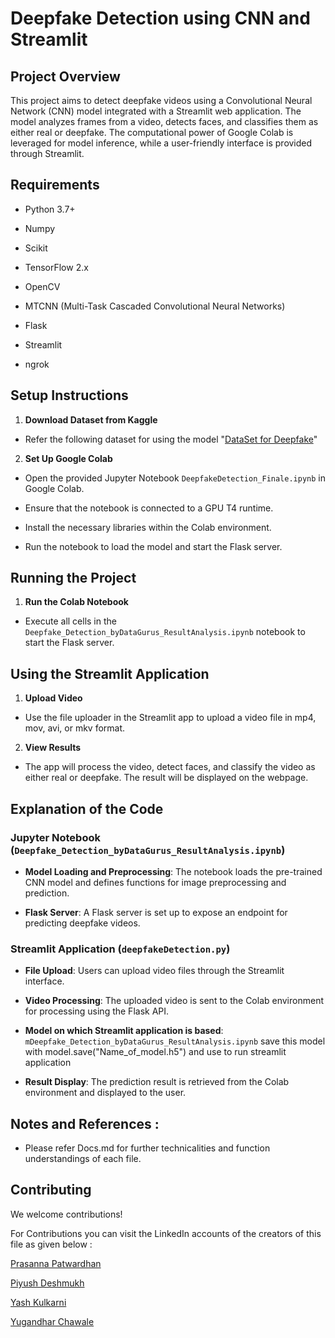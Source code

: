 ﻿
# Deepfake Detection using CNN and Streamlit

  

## Project Overview

  

This project aims to detect deepfake videos using a Convolutional Neural Network (CNN) model integrated with a Streamlit web application. The model analyzes frames from a video, detects faces, and classifies them as either real or deepfake. The computational power of Google Colab is leveraged for model inference, while a user-friendly interface is provided through Streamlit.

  

## Requirements

  

- Python 3.7+

- Numpy

- Scikit

- TensorFlow 2.x

- OpenCV

- MTCNN (Multi-Task Cascaded Convolutional Neural Networks)

- Flask

- Streamlit

- ngrok

  

## Setup Instructions

  
1. **Download Dataset from Kaggle**

- Refer the following dataset for using the model "[DataSet for Deepfake](https://www.kaggle.com/datasets/manjilkarki/deepfake-and-real-images/data)"


2. **Set Up Google Colab**

  

- Open the provided Jupyter Notebook `DeepfakeDetection_Finale.ipynb` in Google Colab.

- Ensure that the notebook is connected to a GPU T4 runtime.

- Install the necessary libraries within the Colab environment.

- Run the notebook to load the model and start the Flask server.

  



## Running the Project

  

1. **Run the Colab Notebook**

  

- Execute all cells in the `Deepfake_Detection_byDataGurus_ResultAnalysis.ipynb` notebook to start the Flask server.

  
## Using the Streamlit Application

  

1. **Upload Video**

  

- Use the file uploader in the Streamlit app to upload a video file in mp4, mov, avi, or mkv format.

  

2. **View Results**

  

- The app will process the video, detect faces, and classify the video as either real or deepfake. The result will be displayed on the webpage.

  

## Explanation of the Code

  

### Jupyter Notebook (`Deepfake_Detection_byDataGurus_ResultAnalysis.ipynb`)

  

- **Model Loading and Preprocessing**: The notebook loads the pre-trained CNN model and defines functions for image preprocessing and prediction.

- **Flask Server**: A Flask server is set up to expose an endpoint for predicting deepfake videos.

  

### Streamlit Application (`deepfakeDetection.py`)

  

- **File Upload**: Users can upload video files through the Streamlit interface.

- **Video Processing**: The uploaded video is sent to the Colab environment for processing using the Flask API.

- **Model on which Streamlit application is based**: `mDeepfake_Detection_byDataGurus_ResultAnalysis.ipynb` save this model with model.save("Name_of_model.h5") and use to run streamlit application


- **Result Display**: The prediction result is retrieved from the Colab environment and displayed to the user.


## Notes and References :
- Please refer Docs.md for further technicalities and function understandings of each file.
  

## Contributing

  

We welcome contributions! 

For Contributions you can visit the LinkedIn accounts of the creators of this file as given below : 

[Prasanna Patwardhan](https://www.linkedin.com/in/prasanna-patwardhan-24782228b?utm_source=share&utm_campaign=share_via&utm_content=profile&utm_medium=android_app) 

[Piyush Deshmukh](https://www.linkedin.com/in/piyush-deshmukh145?utm_source=share&utm_campaign=share_via&utm_content=profile&utm_medium=android_app)

[Yash Kulkarni](https://www.linkedin.com/in/yash-kulkarni-7996neno?utm_source=share&utm_campaign=share_via&utm_content=profile&utm_medium=android_app)

[Yugandhar Chawale](https://www.linkedin.com/in/yugandharchawale?utm_source=share&utm_campaign=share_via&utm_content=profile&utm_medium=android_app)


